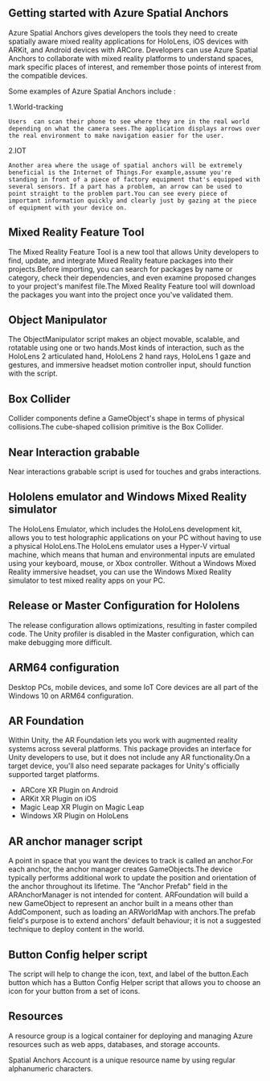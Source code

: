 ##   Getting started with Azure Spatial Anchors

Azure Spatial Anchors gives developers the tools they need to create spatially aware mixed reality applications for HoloLens, iOS devices with ARKit, and Android devices with ARCore.
Developers can use Azure Spatial Anchors to collaborate with mixed reality platforms to understand  spaces, mark specific places of interest, and remember those points of interest from the compatible  devices.

Some examples of Azure Spatial Anchors include :

1.World-tracking

    Users  can scan their phone to see where they are in the real world depending on what the camera sees.The application displays arrows over the real environment to make navigation easier for the user.

2.IOT

    Another area where the usage of spatial anchors will be extremely beneficial is the Internet of Things.For example,assume you're standing in front of a piece of factory equipment that's equipped with several sensors. If a part has a problem, an arrow can be used to point straight to the problem part.You can see every piece of important information quickly and clearly just by gazing at the piece of equipment with your device on.





## Mixed Reality Feature Tool

The Mixed Reality Feature Tool is a new tool that allows Unity developers to find, update, and integrate Mixed Reality feature packages into their projects.Before importing, you can search for packages by name or category, check their dependencies, and even examine proposed changes to your project's manifest file.The Mixed Reality Feature tool will download the packages you want into the project  once you've validated them.



## Object Manipulator 

The ObjectManipulator script makes an object movable, scalable, and rotatable using one or two hands.Most kinds of interaction, such as the HoloLens 2 articulated hand, HoloLens 2 hand rays, HoloLens 1 gaze and gestures, and immersive headset motion controller input, should function with the script.

## Box Collider

Collider components define a GameObject's shape in terms of physical collisions.The cube-shaped collision primitive is the Box Collider.

## Near Interaction grabable 

 Near interactions grabable script is used for  touches and grabs interactions.

## Hololens emulator and Windows Mixed Reality simulator 

  The HoloLens Emulator, which includes the HoloLens development kit, allows you to test holographic applications on your PC without having to use a physical HoloLens.The HoloLens emulator uses a Hyper-V virtual machine, which means that human and environmental inputs are emulated using your keyboard, mouse, or Xbox controller.
Without a Windows Mixed Reality immersive headset, you can use the Windows Mixed Reality simulator to test mixed reality apps on your PC.


## Release or Master Configuration for Hololens 

The release configuration allows optimizations, resulting in faster compiled code.
The Unity profiler is disabled in the Master configuration, which can make debugging more difficult.

## ARM64 configuration 

Desktop PCs, mobile devices, and some IoT Core devices are all part of the Windows 10 on ARM64 configuration.

## AR Foundation

Within Unity, the AR Foundation lets you work with augmented reality systems across several platforms. This package provides an interface for Unity developers to use, but it does not include any AR functionality.On a target device, you'll also need separate packages for Unity's officially supported target platforms.

* ARCore XR Plugin on Android
* ARKit XR Plugin on iOS
* Magic Leap XR Plugin on Magic Leap
* Windows XR Plugin on HoloLens


## AR anchor manager script

   A point in space that you want the devices to track is called an anchor.For each anchor, the anchor manager creates GameObjects.The device typically performs additional work to update the position and orientation of the anchor throughout its lifetime.
The "Anchor Prefab" field in the ARAnchorManager is not intended for content. ARFoundation will build a new GameObject to represent an anchor built in a means other than AddComponent, such as loading an ARWorldMap with anchors.The prefab field's purpose is to extend anchors' default behaviour; it is not a suggested technique to deploy content in the world.


## Button Config helper script 

  The script will help to change the icon, text, and label of the button.Each  button which has a Button Config Helper script that allows you to choose an icon for your button from a set of icons.


## Resources

A resource group is a logical container for deploying and managing Azure resources such as web apps, databases, and storage accounts.

Spatial Anchors Account is a unique resource name by using regular alphanumeric characters.